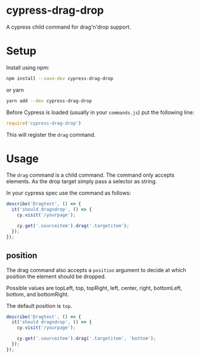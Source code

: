 # cypress-drag-drop
A cypress child command for drag'n'drop support.

# Setup

Install using npm:

``` bash
npm install --save-dev cypress-drag-drop
```

or yarn

``` bash
yarn add --dev cypress-drag-drop
```

Before Cypress is loaded (usually in your `commands.js`) put the following line:

``` javascript
require('cypress-drag-drop')
```

This will register the `drag` command.

# Usage

The `drag` command is a child command.
The command only accepts elements.
As the drop target simply pass a selector as string.

In your cypress spec use the command as follows:

``` javascript
describe('Dragtest', () => {
  it('should dragndrop', () => {
    cy.visit('/yourpage');

    cy.get('.sourceitem').drag('.targetitem');
  });
});
```

## position

The drag command also accepts a `position` argument to decide at which position
the element should be dropped.

Possible values are topLeft, top, topRight, left, center, right, bottomLeft,
bottom, and bottomRight.

The default position is `top`.

``` javascript
describe('Dragtest', () => {
  it('should dragndrop', () => {
    cy.visit('/yourpage');

    cy.get('.sourceitem').drag('.targetitem', 'bottom');
  });
});
```
